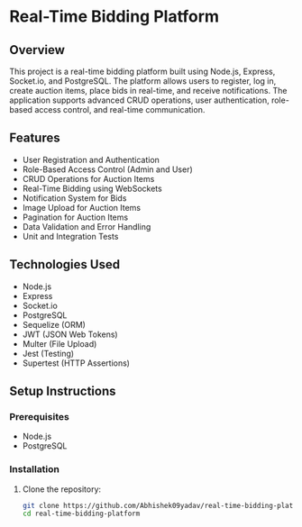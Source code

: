 # Real-Time Bidding Platform

## Overview
This project is a real-time bidding platform built using Node.js, Express, Socket.io, and PostgreSQL. The platform allows users to register, log in, create auction items, place bids in real-time, and receive notifications. The application supports advanced CRUD operations, user authentication, role-based access control, and real-time communication.

## Features
- User Registration and Authentication
- Role-Based Access Control (Admin and User)
- CRUD Operations for Auction Items
- Real-Time Bidding using WebSockets
- Notification System for Bids
- Image Upload for Auction Items
- Pagination for Auction Items
- Data Validation and Error Handling
- Unit and Integration Tests

## Technologies Used
- Node.js
- Express
- Socket.io
- PostgreSQL
- Sequelize (ORM)
- JWT (JSON Web Tokens)
- Multer (File Upload)
- Jest (Testing)
- Supertest (HTTP Assertions)

## Setup Instructions

### Prerequisites
- Node.js
- PostgreSQL

### Installation
1. Clone the repository:

   ```bash
   git clone https://github.com/Abhishek09yadav/real-time-bidding-platform
   cd real-time-bidding-platform
